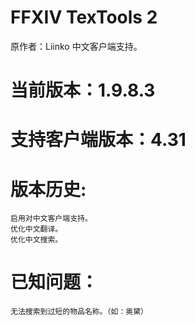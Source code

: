
# FFXIV TexTools 2
原作者：Liinko
中文客户端支持。

# 当前版本：1.9.8.3
# 支持客户端版本：4.31
# 版本历史:

    启用对中文客户端支持。
    优化中文翻译。
    优化中文搜索。
    
# 已知问题：
    无法搜索到过短的物品名称。（如：奥黛）
